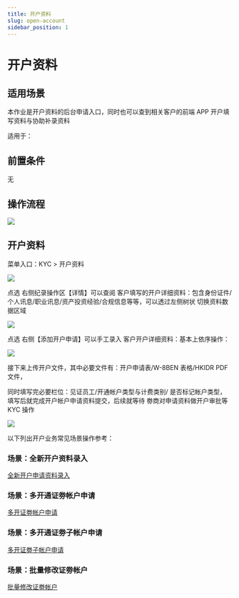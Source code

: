 ```yaml
---
title: 开户资料
slug: open-account
sidebar_position: 1
---
```



# 开户资料

## 适用场景

本作业是开户资料的后台申请入口，同时也可以查到相关客户的前端 APP 开户填写资料与协助补录资料

适用于：

## 前置条件

无

## 操作流程

<img src="/assets/XZqobWg1SoxLrrxtsgRcbuYUnhd.png" src-width="2108" src-height="256" align="center"/>

## 开户资料

 菜单入口：KYC &gt; 开户资料 

<img src="/assets/Hpc7bFKDQo5c7exksHFcWVjPnqI.png" src-width="3230" src-height="1570" align="center"/>

点选 右侧纪录操作区【详情】可以查阅 客户填写的开户详细资料：包含身份证件/个人讯息/职业讯息/资产投资经验/合规信息等等，可以透过左侧树状 切换资料数据区域

<img src="/assets/QkYdb5cK2oyDs2x0OP3c6rhPneh.png" src-width="3230" src-height="1628" align="center"/>

点选 右侧【添加开户申请】可以手工录入 客户开户详细资料：基本上依序操作：

<img src="/assets/N0b3bhqD2omI7BxukcbcinugnHh.png" src-width="3306" src-height="1822" align="center"/>

接下来上传开户文件，其中必要文件有：开户申请表/W-8BEN 表格/HKIDR PDF 文件，

同时填写完必要栏位：见证员工/开通帐户类型与计费类别/ 是否标记帐户类型，填写后就完成开户帐户申请资料提交，后续就等待 劵商对申请资料做开户审批等 KYC 操作

<img src="/assets/AkxAbcqypoutZHxWoXEcZR0anvf.png" src-width="3306" src-height="1816" align="center"/>

以下列出开户业务常见场景操作参考：

### 场景：全新开户资料录入

[全新开户申请资料录入](https://longbridge.feishu.cn/wiki/AQekwMXOKillURkFRyFc5byun8c?create_from=create_doc_to_wiki)

### 场景：多开通证劵帐户申请

[多开证劵帐户申请](/QZfIweqitiiPf8kQ6CTcDtqhn9G)

### 场景：多开通证劵子帐户申请

[多开证劵子帐户申请](/XPZVwYzhoi19Mnk5dQ8cucQ5nIc)

### 场景：批量修改证劵帐户

[批量修改证劵帐户](/Ofpowlv0xi5ecBk3s3cci46YnJb)

